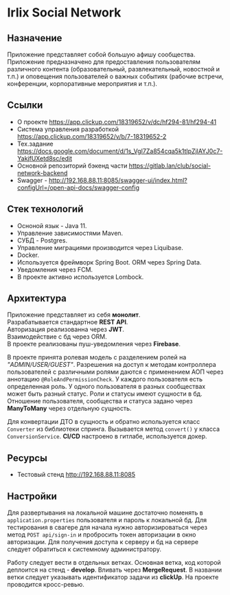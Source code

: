 # Irlix Social Network

## Назначение
Приложение представляет собой большую афишу сообщества.
Приложение предназначено для предоставления пользователям различного контента (образовательный, развлекательный, новостной и т.п.) и оповещения пользователей о важных событиях (рабочие встречи, конференции, корпоративные мероприятия и т.п.).

## Ссылки
* О проекте https://app.clickup.com/18319652/v/dc/hf294-81/hf294-41
* Система управления разработкой https://app.clickup.com/18319652/v/b/7-18319652-2
* Тех.задание https://docs.google.com/document/d/1s_VgI7Za854cqa5k1tIpZjlAYJ0c7-YakjfUXetd8sc/edit
* Основной репозиторий бэкенд части https://gitlab.lan/club/social-network-backend
* Swagger - http://192.168.88.11:8085/swagger-ui/index.html?configUrl=/open-api-docs/swagger-config

## Стек технологий
* Осноной язык - Java 11.
* Управление зависимостями Maven.
* СУБД - Postgres.
* Управление миграциями производится через Liquibase.
* Docker.
* Используется фреймворк Spring Boot. ORM через Spring Data.
* Уведомления через FCM.
* В проекте активно используется Lombock.

## Архитектура
Приложение представляет из себя **монолит**.  
Разрабатывается стандартное **REST API**.  
Авторизация реализованна через **JWT**.  
Взаимодействие с бд через ORM.   
В проекте реализованы пуш-уведомления через **Firebase**.

В проекте принята ролевая модель с разделением ролей на *"ADMIN/USER/GUEST"*. Разрешения на доступ к методам контроллера пользователей с различными ролями даются с применением АОП через аннотацию `@RoleAndPermissionCheck`.
У каждого пользователя есть определенная роль. У одного пользователя в разных сообществах может быть разный статус. Роли и статусы имеют сущности в бд.
Отношение пользователя, сообщества и статуса задано через **ManyToMany** через отдельную сущность.

Для конвертации ДТО в сущность и обратно используется класс `Converter` из библиотеки спринга. Вызывается метод `convert()` у класса `ConversionService`.
**CI/CD** настроено в гитлабе, используется докер.

## Ресурсы
* Тестовый стенд http://192.168.88.11:8085

## Настройки
Для развертывания на локальной машине достаточно поменять в `application.properties` пользователя и пароль к локальной бд.
Для тестирования в свагере для начала нужно авторизироваться через метод `POST api/sign-in` и пробросить токен авторизации в окно авторизации.
Для получения доступа к серверу и бд на сервере следует обратиться к системному администратору.

Работу следует вести в отдельных ветках. Основная ветка, код которой деплоится на стенд - **develop**.
Вливать через **MergeRequest**. В названии ветки следует указывать идентификатор задачи из **clickUp**.
На проекте проводится кросс-ревью.
